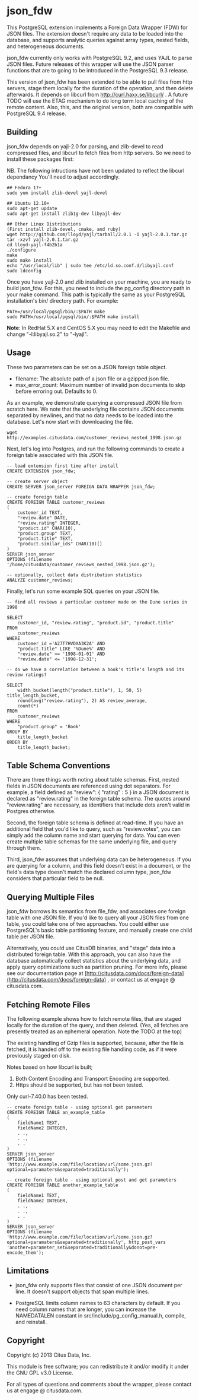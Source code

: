 json_fdw
========

This PostgreSQL extension implements a Foreign Data Wrapper (FDW) for JSON
files. The extension doesn't require any data to be loaded into the database,
and supports analytic queries against array types, nested fields, and
heterogeneous documents.

json\_fdw currently only works with PostgreSQL 9.2, and uses YAJL to parse JSON
files. Future releases of this wrapper will use the JSON parser functions that
are to going to be introduced in the PostgreSQL 9.3 release.

This version of json\_fdw has been extended to be able to pull files from http
servers, stage them locally for the duration of the operation, and then delete
afterwards. It depends on libcurl from http://curl.haxx.se/libcurl/ . A future
TODO will use the ETAG mechanism to do long term local caching of the remote
content.
Also, this, and the original version, both are compatible with PostgreSQL 9.4
release.


Building
--------

json\_fdw depends on yajl-2.0 for parsing, and zlib-devel to read compressed
files, and libcurl to fetch files from http servers.
So we need to install these packages first:

NB. The following intructions have not been updated to reflect the libcurl dependancy
You'll need to adjust accordingly.

    ## Fedora 17+
    sudo yum install zlib-devel yajl-devel

    ## Ubuntu 12.10+
    sudo apt-get update
    sudo apt-get install zlib1g-dev libyajl-dev

    ## Other Linux Distributions
    (First install zlib-devel, cmake, and ruby)
    wget http://github.com/lloyd/yajl/tarball/2.0.1 -O yajl-2.0.1.tar.gz
    tar -xzvf yajl-2.0.1.tar.gz
    cd lloyd-yajl-f4b2b1a
    ./configure
    make
    sudo make install
    echo "/usr/local/lib" | sudo tee /etc/ld.so.conf.d/libyajl.conf
    sudo ldconfig

Once you have yajl-2.0 and zlib installed on your machine, you are ready to build
json\_fdw. For this, you need to include the pg\_config directory path in your
make command. This path is typically the same as your PostgreSQL installation's
bin/ directory path. For example:

    PATH=/usr/local/pgsql/bin/:$PATH make
    sudo PATH=/usr/local/pgsql/bin/:$PATH make install

**Note**: In RedHat 5.X and CentOS 5.X you may need to edit the Makefile and change "-l:libyajl.so.2" to "-lyajl".

Usage
-----

These two parameters can be set on a JSON foreign table object.

 * filename: The absolute path of a json file or a gzipped json file.
 * max\_error\_count: Maximum number of invalid json documents to skip before
   erroring out. Defaults to 0.

As an example, we demonstrate querying a compressed JSON file from scratch
here. We note that the underlying file contains JSON documents separated by
newlines, and that no data needs to be loaded into the database. Let's now start
with downloading the file.

    wget http://examples.citusdata.com/customer_reviews_nested_1998.json.gz

Next, let's log into Postgres, and run the following commands to create a
foreign table associated with this JSON file.

    -- load extension first time after install
    CREATE EXTENSION json_fdw;

    -- create server object
    CREATE SERVER json_server FOREIGN DATA WRAPPER json_fdw;

    -- create foreign table
    CREATE FOREIGN TABLE customer_reviews
    (
        customer_id TEXT,
        "review.date" DATE,
        "review.rating" INTEGER,
        "product.id" CHAR(10),
        "product.group" TEXT,
        "product.title" TEXT,
        "product.similar_ids" CHAR(10)[]
    )
    SERVER json_server
    OPTIONS (filename '/home/citusdata/customer_reviews_nested_1998.json.gz');

    -- optionally, collect data distribution statistics
    ANALYZE customer_reviews;

Finally, let's run some example SQL queries on your JSON file.

    -- find all reviews a particular customer made on the Dune series in 1998

    SELECT
        customer_id, "review.rating", "product.id", "product.title"
    FROM
        customer_reviews
    WHERE
        customer_id ='A27T7HVDXA3K2A' AND
        "product.title" LIKE '%Dune%' AND
        "review.date" >= '1998-01-01' AND
        "review.date" <= '1998-12-31';

    -- do we have a correlation between a book's title's length and its review ratings?

    SELECT
        width_bucket(length("product.title"), 1, 50, 5) title_length_bucket,
        round(avg("review.rating"), 2) AS review_average,
        count(*)
    FROM
        customer_reviews
    WHERE
        "product.group" = 'Book'
    GROUP BY
        title_length_bucket
    ORDER BY
        title_length_bucket;


Table Schema Conventions
------------------------

There are three things worth noting about table schemas. First, nested fields in
JSON documents are referenced using dot separators. For example, a field defined
as "review": { "rating" : 5 } in a JSON document is declared as "review.rating"
in the foreign table schema. The quotes around "review.rating" are necessary, as
identifiers that include dots aren't valid in Postgres otherwise.

Second, the foreign table schema is defined at read-time. If you have an
additional field that you'd like to query, such as "review.votes", you can
simply add the column name and start querying for data. You can even create
multiple table schemas for the same underlying file, and query through them.

Third, json\_fdw assumes that underlying data can be heterogeneous. If you are
querying for a column, and this field doesn't exist in a document, or the
field's data type doesn't match the declared column type, json\_fdw considers
that particular field to be null.


Querying Multiple Files
-----------------------

json\_fdw borrows its semantics from file\_fdw, and associates one foreign table
with one JSON file. If you'd like to query all your JSON files from one table,
you could take one of two approaches. You could either use PostgreSQL's basic
table partitioning feature, and manually create one child table per JSON file.

Alternatively, you could use CitusDB binaries, and "stage" data into a
distributed foreign table. With this approach, you can also have the database
automatically collect statistics about the underlying data, and apply query
optimizations such as partition pruning. For more info, please see our
documentation page at [http://citusdata.com/docs/foreign-data](http://citusdata.com/docs/foreign-data)
, or contact us at engage @ citusdata.com.


Fetching Remote Files
---------------------
The following example shows how to fetch remote files, that are staged locally
for the duration of the query, and then deleted. (Yes, all fetches are presently
treated as an ephemeral operation. Note the TODO at the top)

The existing handling of Gzip files is supported, because, after the file is fetched, it
is handed off to the existing file handling code, as if it were previously staged on disk.

Notes based on how libcurl is built;
1. Both Content Encoding and Transport Encoding are supported.
2. Https should be supported, but has not been tested.

Only curl-7.40.0 has been tested.

    -- create foreign table - using optional get parameters
    CREATE FOREIGN TABLE an_example_table
    (
        fieldName1 TEXT,
        fieldName2 INTEGER,
        . .,
        . .,
        . .
    )
    SERVER json_server
    OPTIONS (filename 'http://www.example.com/file/location/url/some.json.gz?optional=paramaters&separated=traditionally');

    -- create foreign table - using optional post and get parameters
    CREATE FOREIGN TABLE another_example_table
    (
        fieldName1 TEXT,
        fieldName2 INTEGER,
        . .,
        . .,
        . .
    )
    SERVER json_server
    OPTIONS (filename 'http://www.example.com/file/location/url/some.json.gz?optional=paramaters&separated=traditionally', http_post_vars 'another=parameter_set&separated=traditionally&donot=pre-encode_them');


Limitations
-----------

* json\_fdw only supports files that consist of one JSON document per line. It
  doesn't support objects that span multiple lines.

* PostgreSQL limits column names to 63 characters by default. If you need column
  names that are longer, you can increase the NAMEDATALEN constant in
  src/include/pg\_config\_manual.h, compile, and reinstall.


Copyright
---------

Copyright (c) 2013 Citus Data, Inc.

This module is free software; you can redistribute it and/or modify it under the
GNU GPL v3.0 License.

For all types of questions and comments about the wrapper, please contact us at
engage @ citusdata.com.
